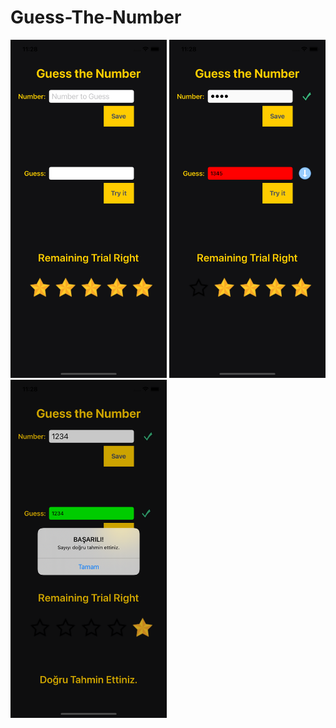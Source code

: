# Guess-The-Number
<img src = "guess1.png" width=250>  <img src = "guess2.png" width=250> <img src = "guess3.png" width=250>

